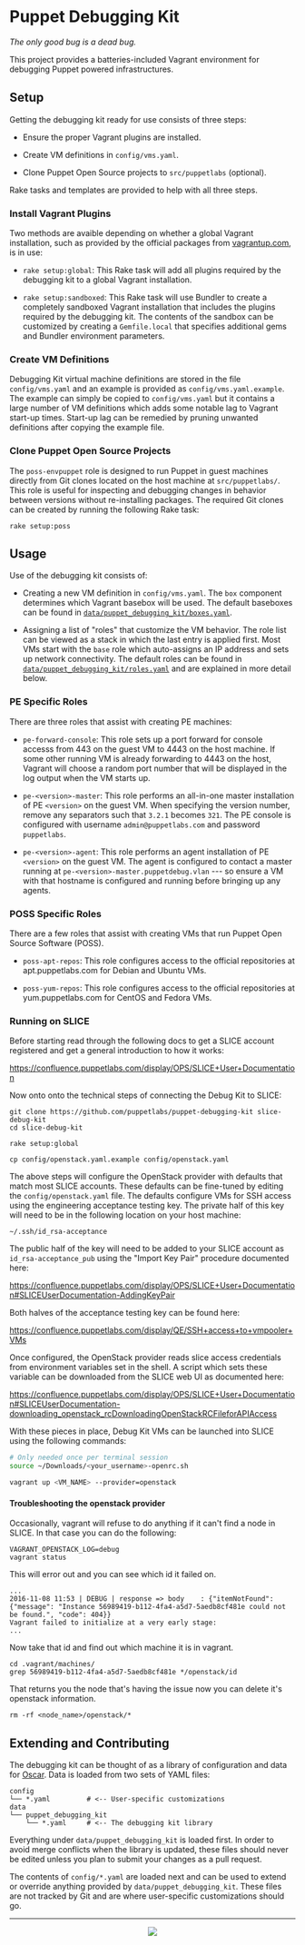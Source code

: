 # Puppet Debugging Kit
_The only good bug is a dead bug._

This project provides a batteries-included Vagrant environment for debugging Puppet powered infrastructures.


## Setup

Getting the debugging kit ready for use consists of three steps:

  - Ensure the proper Vagrant plugins are installed.

  - Create VM definitions in `config/vms.yaml`.

  - Clone Puppet Open Source projects to `src/puppetlabs` (optional).

Rake tasks and templates are provided to help with all three steps.

### Install Vagrant Plugins

Two methods are avaible depending on whether a global Vagrant installation, such as provided by the official packages from [vagrantup.com](http://vagrantup.com), is in use:

  - `rake setup:global`:
    This Rake task will add all plugins required by the debugging kit to a global Vagrant installation.

  - `rake setup:sandboxed`:
    This Rake task will use Bundler to create a completely sandboxed Vagrant installation that includes the plugins required by the debugging kit.
    The contents of the sandbox can be customized by creating a `Gemfile.local` that specifies additional gems and Bundler environment parameters.

### Create VM Definitions

Debugging Kit virtual machine definitions are stored in the file `config/vms.yaml` and an example is provided as `config/vms.yaml.example`.
The example can simply be copied to `config/vms.yaml` but it contains a large number of VM definitions which adds some notable lag to Vagrant start-up times.
Start-up lag can be remedied by pruning unwanted definitions after copying the example file.

### Clone Puppet Open Source Projects

The `poss-envpuppet` role is designed to run Puppet in guest machines directly from Git clones located on the host machine at `src/puppetlabs/`.
This role is useful for inspecting and debugging changes in behavior between versions without re-installing packages.
The required Git clones can be created by running the following Rake task:

    rake setup:poss


## Usage

Use of the debugging kit consists of:

  - Creating a new VM definition in `config/vms.yaml`.
    The `box` component determines which Vagrant basebox will be used.
    The default baseboxes can be found in [`data/puppet_debugging_kit/boxes.yaml`](https://github.com/puppetlabs/puppet-debugging-kit/blob/internal/data/puppet_debugging_kit/boxes.yaml).

  - Assigning a list of "roles" that customize the VM behavior.
    The role list can be viewed as a stack in which the last entry is applied first.
    Most VMs start with the `base` role which auto-assigns an IP address and sets up network connectivity.
    The default roles can be found in [`data/puppet_debugging_kit/roles.yaml`](https://github.com/puppetlabs/puppet-debugging-kit/blob/internal/data/puppet_debugging_kit/roles.yaml) and are explained in more detail below.


### PE Specific Roles

There are three roles that assist with creating PE machines:

  - `pe-forward-console`:
    This role sets up a port forward for console accesss from 443 on the guest VM to 4443 on the host machine.
    If some other running VM is already forwarding to 4443 on the host, Vagrant will choose a random port number that will be displayed in the log output when the VM starts up.

  - `pe-<version>-master`:
    This role performs an all-in-one master installation of PE `<version>` on the guest VM.
    When specifying the version number, remove any separators such that `3.2.1` becomes `321`.
    The PE console is configured with username `admin@puppetlabs.com` and password `puppetlabs`.

  - `pe-<version>-agent`:
    This role performs an agent installation of PE `<version>` on the guest VM.
    The agent is configured to contact a master running at `pe-<version>-master.puppetdebug.vlan` --- so ensure a VM with that hostname is configured and running before bringing up any agents.


### POSS Specific Roles

There are a few roles that assist with creating VMs that run Puppet Open Source Software (POSS).

  - `poss-apt-repos`:
    This role configures access to the official repositories at apt.puppetlabs.com for Debian and Ubuntu VMs.

  - `poss-yum-repos`:
    This role configures access to the official repositories at yum.puppetlabs.com for CentOS and Fedora VMs.

### Running on SLICE

Before starting read through the following docs to get a SLICE account
registered and get a general introduction to how it works:

https://confluence.puppetlabs.com/display/OPS/SLICE+User+Documentation

Now onto onto the technical steps of connecting the Debug Kit to SLICE:

```
git clone https://github.com/puppetlabs/puppet-debugging-kit slice-debug-kit
cd slice-debug-kit

rake setup:global

cp config/openstack.yaml.example config/openstack.yaml
```

The above steps will configure the OpenStack provider with defaults that match
most SLICE accounts. These defaults can be fine-tuned by editing the
`config/openstack.yaml` file. The defaults configure VMs for SSH access using
the engineering acceptance testing key. The private half of this key will need
to be in the following location on your host machine:

    ~/.ssh/id_rsa-acceptance

The public half of the key will need to be added to your SLICE account
as `id_rsa-acceptance_pub` using the "Import Key Pair" procedure documented here:

  https://confluence.puppetlabs.com/display/OPS/SLICE+User+Documentation#SLICEUserDocumentation-AddingKeyPair

Both halves of the acceptance testing key can be found here:

  https://confluence.puppetlabs.com/display/QE/SSH+access+to+vmpooler+VMs

Once configured, the OpenStack provider reads slice access credentials from
environment variables set in the shell. A script which sets these variable can
be downloaded from the SLICE web UI as documented here:

  https://confluence.puppetlabs.com/display/OPS/SLICE+User+Documentation#SLICEUserDocumentation-downloading_openstack_rcDownloadingOpenStackRCFileforAPIAccess

With these pieces in place, Debug Kit VMs can be launched into SLICE using
the following commands:

```bash
# Only needed once per terminal session
source ~/Downloads/<your_username>-openrc.sh

vagrant up <VM_NAME> --provider=openstack
```


#### Troubleshooting the openstack provider

Occasionally, vagrant will refuse to do anything if it can't find a node in SLICE.  In that case you can do the following:

```
VAGRANT_OPENSTACK_LOG=debug
vagrant status
```

This will error out and you can see which id it failed on.

```
...
2016-11-08 11:53 | DEBUG | response => body    : {"itemNotFound": {"message": "Instance 56989419-b112-4fa4-a5d7-5aedb8cf481e could not be found.", "code": 404}}
Vagrant failed to initialize at a very early stage:
...
```

Now take that id and find out which machine it is in vagrant.

```
cd .vagrant/machines/
grep 56989419-b112-4fa4-a5d7-5aedb8cf481e */openstack/id
```

That returns you the node that's having the issue now you can delete it's openstack information.

```
rm -rf <node_name>/openstack/*
```

## Extending and Contributing

The debugging kit can be thought of as a library of configuration and data for [Oscar](https://github.com/adrienthebo/oscar).
Data is loaded from two sets of YAML files:

```
config
└── *.yaml         # <-- User-specific customizations
data
└── puppet_debugging_kit
    └── *.yaml     # <-- The debugging kit library
```

Everything under `data/puppet_debugging_kit` is loaded first.
In order to avoid merge conflicts when the library is updated, these files should never be edited unless you plan to submit your changes as a pull request.

The contents of `config/*.yaml` are loaded next and can be used to extend or override anything provided by `data/puppet_debugging_kit`.
These files are not tracked by Git and are where user-specific customizations should go.

---
<p align="center">
  <img src="http://i.imgur.com/TFTT0Jh.png" />
</p>
